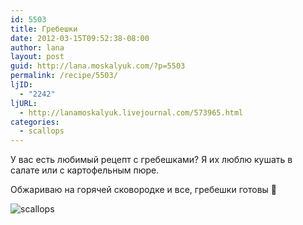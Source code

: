 ```yaml
---
id: 5503
title: Гребешки
date: 2012-03-15T09:52:38-08:00
author: lana
layout: post
guid: http://lana.moskalyuk.com/?p=5503
permalink: /recipe/5503/
ljID:
  - "2242"
ljURL:
  - http://lanamoskalyuk.livejournal.com/573965.html
categories:
  - scallops
---
```

У вас есть любимый рецепт с гребешками? Я их люблю кушать в салате или с картофельным пюре.

Обжариваю на горячей сковородке и все, гребешки готовы 🙂

![scallops](http://farm8.staticflickr.com/7037/6832104612_e85221b6be_z.jpg)